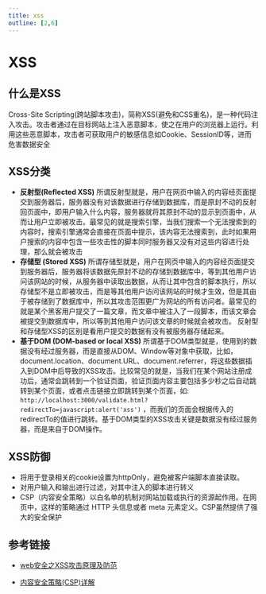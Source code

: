 ```yaml
---
title: xss
outline: [2,6]
---
```


# XSS

## 什么是XSS

Cross-Site Scripting(跨站脚本攻击)，简称XSS(避免和CSS重名)，是一种代码注入攻击。攻击者通过在目标网站上注入恶意脚本，使之在用户的浏览器上运行。利用这些恶意脚本，攻击者可获取用户的敏感信息如Cookie、SessionID等，进而危害数据安全

## XSS分类

- **反射型(Reflected XSS)**
  所谓反射型就是，用户在网页中输入的内容经页面提交到服务器后，服务器没有对该数据进行存储到数据库，而是原封不动的反射回页面中，即用户输入什么内容，服务器就将其原封不动的显示到页面中，从而让用户立即被攻击。最常见的就是搜索引擎，当我们搜索一个无法搜索到的内容时，搜索引擎通常会直接在页面中提示，该内容无法搜索到，此时如果用户搜索的内容中包含一些攻击性的脚本同时服务器又没有对这些内容进行处理，那么就会被攻击
- **存储型 (Stored XSS)**
  所谓存储型就是，用户在网页中输入的内容经页面提交到服务器后，服务器将该数据先原封不动的存储到数据库中，等到其他用户访问该网站的时候，从服务器中读取出数据，从而让其中包含的脚本执行，所以存储型不是立即被攻击，而是等其他用户访问该网站的时候才生效，但是其由于被存储到了数据库中，所以其攻击范围更广为网站的所有访问者。最常见的就是某个黑客用户提交了一篇文章，而文章中被注入了一段脚本，而该文章会被提交到数据库中，所以等到其他用户访问该文章的时候就会被攻击。 反射型和存储型XSS的区别是看用户提交的数据有没有被服务器存储起来。
- **基于DOM (DOM-based or local XSS)**
  所谓基于DOM类型就是，使用到的数据没有经过服务器，而是直接从DOM、Window等对象中获取，比如，document.location、document.URL、document.referrer，将这些数据插入到DOM中后导致的XSS攻击。比较常见的就是，当我们在某个网站注册成功后，通常会跳转到一个验证页面，验证页面内容主要包括多少秒之后自动跳转到某个页面，或者点击链接立即跳转到某个页面，如: `http://localhost:3000/validate.html?redirectTo=javascript:alert('xss')` ，而我们的页面会根据传入的redirectTo的值进行跳转。基于DOM类型的XSS攻击关键是数据没有经过服务器，而是来自于DOM操作。

## XSS防御

- 将用于登录相关的cookie设置为httpOnly，避免被客户端脚本直接读取。
- 对用户输入和输出进行过滤，对其中注入的脚本进行转义
- CSP（内容安全策略）以白名单的机制对网站加载或执行的资源起作用。在网页中，这样的策略通过 HTTP 头信息或者 meta 元素定义。CSP虽然提供了强大的安全保护

## 参考链接

- [web安全之XSS攻击原理及防范](https://www.cnblogs.com/tugenhua0707/p/10909284.html)

- [内容安全策略(CSP)详解](https://blog.csdn.net/weixin_47450807/article/details/123224654)
